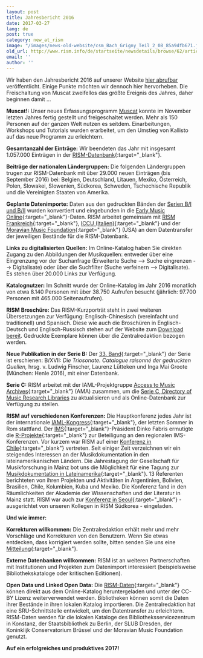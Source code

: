 ```yaml
---
layout: post
title: Jahresbericht 2016
date: 2017-03-27
lang: de
post: true
category: new_at_rism
image: "/images/news-old-website/csm_Bach_Grigny_Teil_2_08_85a9dfb671.jpg"
old_url: http://www.rism.info/de/startseite/newsdetails/browse/62/article/64/the-2016-annual-report.html
email: ''
author: ''
---
```


Wir haben den Jahresbericht 2016 auf unserer Website [hier abrufbar](/publications/annual-reports.html) veröffentlicht. Einige Punkte möchten wir dennoch hier hervorheben. Die Freischaltung von Muscat zweifellos das größte Ereignis des Jahres, daher beginnen damit ...

**Muscat!:** Unser neues Erfassungsprogramm [Muscat](/de/community/muscat.html#c3306) konnte im November letzten Jahres fertig gestellt und freigeschaltet werden. Mehr als 150 Personen auf der ganzen Welt nutzen es seitdem. Einarbeitungen, Workshops und Tutorials wurden erarbeitet, um den Umstieg von Kallisto auf das neue Programm zu erleichtern.

**Gesamtanzahl der Einträge:** Wir beendeten das Jahr mit insgesamt 1.057.000 Einträgen in der [RISM-Datenbank](https://opac.rism.info/metaopac/start.do?View=rism){:target="_blank"}.

**Beiträge der nationalen Ländergruppen:** Die folgenden Ländergruppen trugen zur RISM-Datenbank mit über 29.000 neuen Einträgen (bis September 2016) bei: Belgien, Deutschland, Litauen, Mexiko, Österreich, Polen, Slowakei, Slowenien, Südkorea, Schweden, Tschechische Republik und die Vereinigten Staaten von Amerika.

**Geplante Datenimporte:** Daten aus den gedruckten Bänden der [Serien B/I und B/II](/publications.html#c2619) wurden konvertiert und eingebunden in die [Early Music Online](https://www.royalholloway.ac.uk/music/research/earlymusiconline/home.aspx){:target="_blank"}-Daten. RISM arbeitet gemeinsam mit [RISM Frankreich](http://ccfr.bnf.fr/){:target="_blank"}, [ICCU (Italien)](http://www.sbn.it/opacsbn/opac/iccu/musica.jsp){:target="_blank"} und der [Moravian Music Foundation](http://moravianmusic.org/){:target="_blank"} (USA) an dem Datentransfer der jeweiligen Bestände für die RISM-Datenbank.

**Links zu digitalisierten Quellen:** Im Online-Katalog haben Sie direkten Zugang zu den Abbildungen der Musikquellen: entweder über eine Eingrenzung vor der Suchanfrage (Erweiterte Suche --\> Suche eingrenzen --\> Digitalisate) oder über die Suchfilter (Suche verfeinern --\> Digitalisate). Es stehen über 20.000 Links zur Verfügung.

**Katalognutzer:** Im Schnitt wurde der Online-Katalog im Jahr 2016 monatlich von etwa 8.140 Personen mit über 38.750 Aufrufen besucht (jährlich: 97.700 Personen mit 465.000 Seitenaufrufen).

**RISM Broschüre:** Das RISM-Kurzporträt steht in zwei weiteren Übersetzungen zur Verfügung: Englisch-Chinesisch (vereinfacht und traditionell) und Spanisch. Diese wie auch die Broschüren in Englisch-Deutsch und Englisch-Russisch stehen auf der Website zum [Download bereit](/publications/brochures.html). Gedruckte Exemplare können über die Zentralredaktion bezogen werden.

**Neue Publikation in der Serie B:** Der [33. Band](/new_publications/2016/12/02/new-volume-in-series-b-published-trio-sonatas.html){:target="_blank"} der Serie ist erschienen: B/XVII: _Die Triosonate. Catalogue raisonné der gedruckten Quellen,_ hrsg. v. Ludwig Finscher, Laurenz Lütteken und Inga Mai Groote (München: Henle 2016), mit einer Datenbank.

**Serie C:** RISM arbeitet mit der IAML-Projektgruppe [Access to Music Archives](http://www.iaml.info/project-group-access-music-archives){:target="_blank"} (AMA) zusammen, um die [Serie C, Directory of Music Research Libraries](/publications.html#c2620) zu aktualisieren und als Online-Datenbank zur Verfügung zu stellen.

**RISM auf verschiedenen Konferenzen:** Die Hauptkonferenz jedes Jahr ist der internationale [IAML-Kongress](/events/2016/06/13/rism-at-the-iaml-congress-rismsponsored.html){:target="_blank"}, der letzten Sommer in Rom stattfand. Der [IMS](https://ims-international.ch/){:target="_blank"}-Präsident Dinko Fabris ermutigte die [R-Projekte](http://www.r-musicprojects.org/){:target="_blank"} zur Beteiligung an den regionalen IMS-Konferenzen. Vor kurzem war RISM auf einer [Konferenz in Chile](https://www.facebook.com/media/set/?set=a.1096612537046256.1073741839.103775449663308&type=3){:target="_blank"} vertreten. Seit einiger Zeit verzeichnen wir ein steigendes Interessen an der Musikdokumentation in den lateinamerikanischen Ländern. Die Jahrestagung der Gesellschaft für Musikforschung in Mainz bot uns die Möglichkeit für eine Tagung zur [Musikdokumentation in Lateinamerika](/events/2016/09/12/conference-this-week-documenting-musical-sources.html){:target="_blank"}. 13 Referenten berichteten von ihren Projekten und Aktivitäten in Argentinien, Bolivien, Brasilien, Chile, Kolumbien, Kuba und Mexiko. Die Konferenz fand in den Räumlichkeiten der Akademie der Wissenschaften und der Literatur in Mainz statt. RISM war auch zur [Konferenz in Seoul](/events/2016/11/28/bringing-the-past-into-the-future-creating-and.html){:target="_blank"} - ausgerichtet von unseren Kollegen in RISM Südkorea - eingeladen.

**Und wie immer:**

**Korrekturen willkommen:** Die Zentralredaktion erhält mehr und mehr Vorschläge und Korrekturen von den Benutzern. Wenn Sie etwas entdecken, dass korrigiert werden sollte, bitten senden Sie uns eine [Mitteilung](http://www.rism.info/en/service/feedback.html#c2895){:target="_blank"}.

**Externe Datenbanken willkommen:** RISM ist an weiteren Partnerschaften mit Institutionen und Projekten zum Datenimport interessiert (beispielsweise Bibliothekskataloge oder kritischen Editionen).

**Open Data und Linked Open Data:** Die [RISM-Daten](https://opac.rism.info/index.php?id=8&L=1){:target="_blank"} können direkt aus dem Online-Katalog heruntergeladen und unter der CC-BY Lizenz weiterverwendet werden. Bibliotheken können somit die Daten ihrer Bestände in ihren lokalen Katalog importieren. Die Zentralredaktion hat eine SRU-Schnittstelle entwickelt, um den Datentransfer zu erleichtern. RISM-Daten werden für die lokalen Kataloge des Bibliotheksservicezentrum in Konstanz, der Staatsbibliothek zu Berlin, der SLUB Dresden, der Koninklijk Conservatorium Brüssel und der Moravian Music Foundation genutzt.

**Auf ein erfolgreiches und produktives 2017!**


